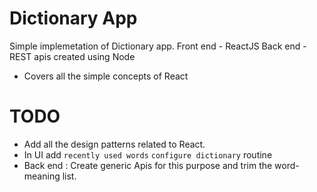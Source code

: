 # Dictionary App

Simple implemetation of Dictionary app.
Front end - ReactJS 
Back end  - REST apis created using Node
- Covers all the simple concepts of React

# TODO

- Add all the design patterns related to React.
- In UI add `recently used words` `configure dictionary` routine
- Back end : Create generic Apis for this purpose and trim the word-meaning list.
